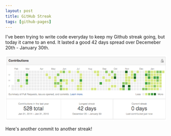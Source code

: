 ```yaml
---
layout: post
title: GitHub Streak
tags: [github-pages]
---
```


I've been trying to write code everyday to keep my Github streak going, but today it came to an end. It lasted a good 42 days spread over Decemeber 20th - January 30th.

<img src="/assets/githubstreakend.png">

Here's another commit to another streak!
